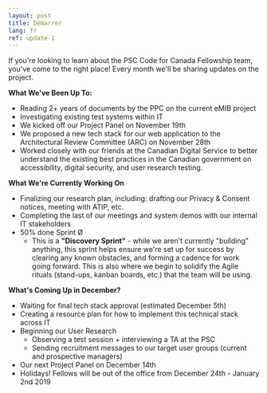 ```yaml
---
layout: post
title: Démarrer
lang: fr
ref: update-1
---
```


If you're looking to learn about the PSC Code for Canada Fellowship team, you've come to the right place! Every month we'll be sharing updates on the project. 

**What We've Been Up To:**

 - Reading 2+ years of documents by the PPC on the current eMIB project
 - Investigating existing test systems within IT
 - We kicked off our Project Panel on November 19th
 - We proposed a new tech stack for our web application to the Architectural Review Committee (ARC) on November 28th
 - Worked closely with our friends at the Canadian Digital Service to better understand the existing best practices in the Canadian government on accessibility, digital security, and user research testing.

**What We're Currently Working On**

 - Finalizing our research plan, including: drafting our Privacy & Consent notices, meeting with ATIP, etc.
 - Completing the last of our meetings and system demos with our internal IT stakeholders
 - 50% done Sprint Ø
	 - This is a **"Discovery Sprint"** - while we aren't currently "building" anything, this sprint helps ensure we're set up for success by clearing any known obstacles, and forming a cadence for work going forward. This is also where we begin to solidify the Agile rituals (stand-ups, kanban boards, etc.) that the team will be using.

**What's Coming Up in December?**

 - Waiting for final tech stack approval (estimated December 5th)
 - Creating a resource plan for how to implement this technical stack across IT
 - Beginning our User Research
	 - Observing a test session + interviewing a TA at the PSC
	 - Sending recruitment messages to our target user groups (current and prospective managers)
 - Our next Project Panel on December 14th
 - Holidays! Fellows will be out of the office from December 24th - January 2nd 2019
